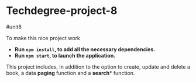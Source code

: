 # Techdegree-project-8
 #unit8

To make this nice project work

- **Run `npm install`, to add all the necessary dependencies.**
- **Run `npm start`, to launch the application.**

This project includes, in addition to the option to create, update and delete a book, a data **paging** function and a **search*** function.
